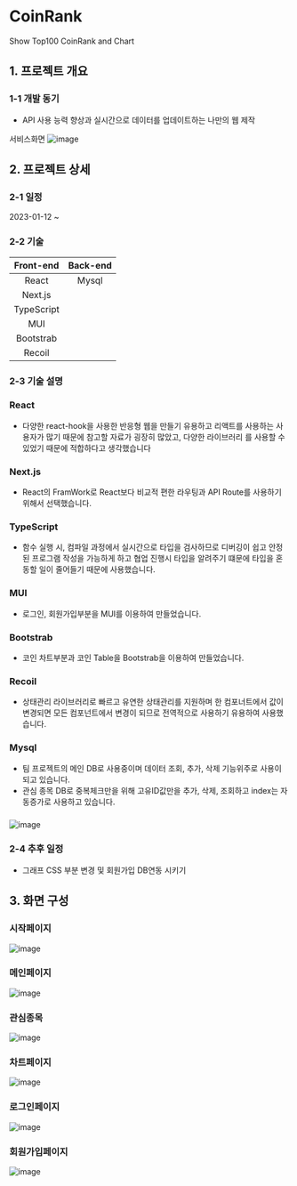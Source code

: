 # CoinRank
Show Top100 CoinRank and Chart

## 1. 프로젝트 개요

### 1-1 개발 동기
- API 사용 능력 향상과 실시간으로 데이터를 업데이트하는 나만의 웹 제작

서비스화면
![image](https://user-images.githubusercontent.com/87384858/219588209-58614c3b-1062-4fd5-843e-e48f9cd8b653.png)

## 2. 프로젝트 상세

### 2-1 일정
2023-01-12 ~ 

### 2-2 기술

|Front-end|Back-end|
|:---:|:---:|
|React|Mysql|
|Next.js|
|TypeScript|
|MUI|
|Bootstrab|
|Recoil|

### 2-3 기술 설명
### React
- 다양한 react-hook을 사용한 반응형 웹을 만들기 유용하고 리액트를 사용하는 사용자가 많기 때문에 참고할 자료가 굉장히 많았고, 다양한 라이브러리
를 사용할 수 있었기 때문에 적합하다고 생각했습니다

### Next.js
- React의 FramWork로 React보다 비교적 편한 라우팅과 API Route를 사용하기 위해서 선택했습니다.

### TypeScript
- 함수 실행 시, 컴파일 과정에서 실시간으로 타입을 검사하므로 디버깅이 쉽고 안정된 프로그램 작성을 가능하게 하고 
  협업 진행시 타입을 알려주기 떄문에 타입을 혼동할 일이 줄어들기 때문에 사용했습니다.

### MUI
- 로그인, 회원가입부분을 MUI를 이용하여 만들었습니다.

### Bootstrab
- 코인 차트부분과 코인 Table을 Bootstrab을 이용하여 만들었습니다.

### Recoil
- 상태관리 라이브러리로 빠르고 유연한 상태관리를 지원하며 한 컴포너트에서 값이 변경되면 모든 컴포넌트에서 변경이 되므로 전역적으로 사용하기 유용하여 사용했습니다.

### Mysql
- 팀 프로젝트의 메인 DB로 사용중이며 데이터 조회, 추가, 삭제 기능위주로 사용이 되고 있습니다.
- 관심 종목 DB로 중복체크만을 위해 고유ID값만을 추가, 삭제, 조회하고 index는 자동증가로 사용하고 있습니다.
###
 ![image](https://user-images.githubusercontent.com/99184080/220052630-2eba75ab-5934-4884-ba05-489caec748ef.png)

### 2-4 추후 일정
- 그래프 CSS 부분 변경 및 회원가입 DB연동 시키기

## 3. 화면 구성
### 시작페이지
![image](https://user-images.githubusercontent.com/87384858/219588209-58614c3b-1062-4fd5-843e-e48f9cd8b653.png)

### 메인페이지
![image](https://user-images.githubusercontent.com/87384858/219951358-c7b5ffdd-cc8e-4bbe-bda4-7bd3f51d8c40.png)

### 관심종목
![image](https://user-images.githubusercontent.com/87384858/219951386-21242a24-09ec-48d0-9f3e-6fbece3e15bc.png)

### 차트페이지
![image](https://user-images.githubusercontent.com/87384858/219951391-0046b834-f578-4366-8e69-95f88dc6ad17.png)

### 로그인페이지
![image](https://user-images.githubusercontent.com/87384858/219588658-adc259c4-c12e-4e8b-83ae-122df754bf39.png)

### 회원가입페이지
![image](https://user-images.githubusercontent.com/87384858/219589143-87b03fd0-5c32-427b-81c8-f636bf860b62.png)


